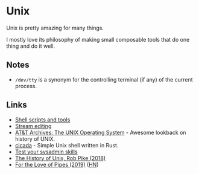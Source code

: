 # Unix

Unix is pretty amazing for many things.

I mostly love its philosophy of making small composable tools that do one thing and do it well.

## Notes

* `/dev/tty` is a synonym for the controlling terminal \(if any\) of the current process.

## Links

* [Shell scripts and tools](https://yoshuawuyts.gitbooks.io/knowledge/content/unix/unix.html)
* [Stream editing](https://yoshuawuyts.gitbooks.io/knowledge/content/unix/streams.html)
* [AT&T Archives: The UNIX Operating System](https://www.youtube.com/watch?v=tc4ROCJYbm0&feature=youtu.be&t=4m8s) - Awesome lookback on history of UNIX.
* [cicada](https://github.com/mitnk/cicada) - Simple Unix shell written in Rust.
* [Test your sysadmin skills](https://github.com/trimstray/test-your-sysadmin-skills#readme)
* [The History of Unix, Rob Pike \(2018\)](https://www.youtube.com/watch?v=_2NI6t2r_Hs)
* [For the Love of Pipes \(2019\)](https://blog.jessfraz.com/post/for-the-love-of-pipes/) \([HN](https://news.ycombinator.com/item?id=18967249)\)

